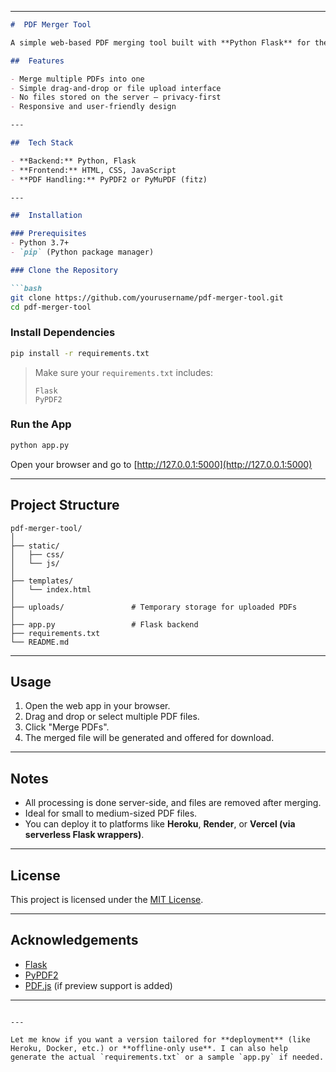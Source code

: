 
---

````markdown
#  PDF Merger Tool

A simple web-based PDF merging tool built with **Python Flask** for the backend and **HTML/CSS/JavaScript** for the frontend. Upload multiple PDF files and get a single merged document in seconds — all within your browser.

##  Features

- Merge multiple PDFs into one
- Simple drag-and-drop or file upload interface
- No files stored on the server — privacy-first
- Responsive and user-friendly design

---

##  Tech Stack

- **Backend:** Python, Flask
- **Frontend:** HTML, CSS, JavaScript
- **PDF Handling:** PyPDF2 or PyMuPDF (fitz)

---

##  Installation

### Prerequisites
- Python 3.7+
- `pip` (Python package manager)

### Clone the Repository

```bash
git clone https://github.com/yourusername/pdf-merger-tool.git
cd pdf-merger-tool
````

### Install Dependencies

```bash
pip install -r requirements.txt
```

> Make sure your `requirements.txt` includes:
>
> ```
> Flask
> PyPDF2
> ```

### Run the App

```bash
python app.py
```

Open your browser and go to [http://127.0.0.1:5000](http://127.0.0.1:5000)

---

##  Project Structure

```
pdf-merger-tool/
│
├── static/
│   ├── css/
│   └── js/
│
├── templates/
│   └── index.html
│
├── uploads/               # Temporary storage for uploaded PDFs
│
├── app.py                 # Flask backend
├── requirements.txt
└── README.md
```

---

##  Usage

1. Open the web app in your browser.
2. Drag and drop or select multiple PDF files.
3. Click "Merge PDFs".
4. The merged file will be generated and offered for download.

---

##  Notes

* All processing is done server-side, and files are removed after merging.
* Ideal for small to medium-sized PDF files.
* You can deploy it to platforms like **Heroku**, **Render**, or **Vercel (via serverless Flask wrappers)**.

---

##  License

This project is licensed under the [MIT License](LICENSE).

---

##  Acknowledgements

* [Flask](https://flask.palletsprojects.com/)
* [PyPDF2](https://pypi.org/project/PyPDF2/)
* [PDF.js](https://mozilla.github.io/pdf.js/) (if preview support is added)

---


```

---

Let me know if you want a version tailored for **deployment** (like Heroku, Docker, etc.) or **offline-only use**. I can also help generate the actual `requirements.txt` or a sample `app.py` if needed.
```
